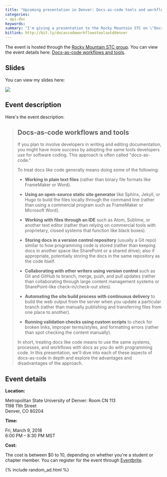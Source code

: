 ```yaml
---
title: "Upcoming presentation in Denver: Docs-as-code tools and workflows (March 9, 2018)"
categories:
- api-doc
keywords:
summary: "I'm giving a presentation to the Rocky Mountain STC on \"Docs-as-code workflows and tools\" on March 9, 2018. The docs-as-code approach is most common in the developer doc space. In this presentation, I'll explore the upsides and downsides of treating documentation as software code, and what details are involved in adopting engineering tools, workflows, collaborative processes, and other practices. The presentation will include a number of concrete examples and demos."
bitlink: http://bit.ly/docascodeworkflowstoolswtddenver
---
```


The event is hosted through the [Rocky Mountain STC group](http://www.stcrmc.org/). You can view the event details here: [Docs-as-code workflows and tools](https://www.eventbrite.com/e/docs-as-code-workflows-and-tools-tickets-42621205172).

## Slides

You can view my slides here:

<a class="noCrossRef" href="http://idratherbewriting.com/docs-as-code-tools-and-workflows"><img src="http://idratherbewriting.com/learnapidoc/images/docsascodepresotitle.png"/></a>

## Event description

Here's the event description:

> ## Docs-as-code workflows and tools
>
> If you plan to involve developers in writing and editing documentation, you might have more success by adopting the same tools developers use for software coding. This approach is often called "docs-as-code."
>
> To treat docs like code generally means doing some of the following:
>
> * **Working in plain text files** (rather than binary file formats like FrameMaker or Word).
>
> * **Using an open-source static site generator** like Sphinx, Jekyll, or Hugo to build the files locally through the command line (rather than using a commercial program such as FrameMaker or Microsoft Word).
>
> * **Working with files through an IDE** such as Atom, Sublime, or another text editor (rather than relying on commercial tools with proprietary, closed systems that function like black boxes).
>
> * **Storing docs in a version control repository** (usually a Git repo) similar to how programming code is stored (rather than keeping docs in another space like SharePoint or a shared drive); also if appropriate, potentially storing the docs in the same repository as the code itself.
>
> * **Collaborating with other writers using version control** such as Git and GitHub to branch, merge, push, and pull updates (rather than collaborating through large content management systems or SharePoint-like check-in/check-out sites).
>
> * **Automating the site build process with continuous delivery** to build the web output from the server when you update a particular branch (rather than manually publishing and transferring files from one place to another).
>
> * **Running validation checks using custom scripts** to check for broken links, improper terms/styles, and formatting errors (rather than spot checking the content manually).
>
> In short, treating docs like code means to use the same systems, processes, and workflows with docs as you do with programming code. In this presentation, we'll dive into each of these aspects of docs-as-code in depth and explore the advantages and disadvantages of the approach.

## Event details

**Location:**

Metropolitan State University of Denver: Room CN 113 <br/>
1198 11th Street<br/>
Denver, CO 80204<br/>

**Time:**

Fri, March 9, 2018<br/>
6:00 PM – 8:30 PM MST

**Cost:**

The cost is between $0 to 10, depending on whether you're a student or chapter member. You can register for the event through [Eventbrite](https://www.eventbrite.com/e/docs-as-code-workflows-and-tools-tickets-42621205172).

{% include random_ad.html %}
